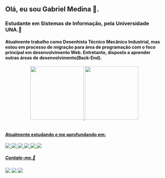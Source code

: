 ##  Olá, eu sou Gabriel Medina 🎈.

### Estudante em Sistemas de Informação, pela Universidade UNA.📖
#### Atualmente trabalho como Desenhista Técnico Mecânico Industrial, mas estou em processo de migração para área de programação com o foco principal em desenvolvimento Web. Entretanto, disposto a aprender outras áreas de desenvolvimento(Back-End).

<div align="center">
  <a href="https://github.com/gabrielmedina98">
  <img height="170em" src="https://github-readme-stats.vercel.app/api?username=gabrielmedina98&show_icons=true&theme=react&include_all_commits=true&count_private=true"/>
  <img height="170em" src="https://github-readme-stats.vercel.app/api/top-langs/?username=gabrielmedina98&layout=compact&langs_count=7&theme=react"/>
</div>
<div style="display: inline_block"><br>
  
  #### Atualmente estudando e me aprofundando em:
  
 <img src="https://img.shields.io/badge/-HTML-db6040?style=for-the-badge&logo=html5&logoColor=white">
  <img src="https://img.shields.io/badge/-CSS-536fdd?style=for-the-badge&logo=css3&logoColor=white">
  <img src="https://img.shields.io/badge/JavaScript-F7DF1E?style=for-the-badge&logo=javascript&logoColor=black">
  <img src="https://img.shields.io/badge/-React-7ad8f1?style=for-the-badge&logo=react&logoColor=black">
  <img src="https://img.shields.io/badge/Java-ED8B00?style=for-the-badge&logo=java&logoColor=white">
  <img src="https://img.shields.io/badge/Bootstrap-563D7C?style=for-the-badge&logo=bootstrap&logoColor=white">
  
  </div>
  
  ##### Contate-me.📖
  
  <div>            
<a href="https://instagram.com/gabriel_mediina" target="_blank"><img src="https://img.shields.io/badge/-Instagram-%23E4405F?style=for-the-badge&logo=instagram&logoColor=white" target="_blank"></a>
<a href ="mailto:gabriel_r1998@hotmail.com"> <img src="https://img.shields.io/badge/Microsoft_Outlook-0078D4?style=for-the-badge&logo=microsoft-outlook&logoColor=white"></a>  
<a href="https://www.linkedin.com/in/gabriel-medina-83a504120/" target="_blank"><img src="https://img.shields.io/badge/-LinkedIn-%230077B5?style=for-the-badge&logo=linkedin&logoColor=white" target="_blank"></a> 
 
</div>
   

